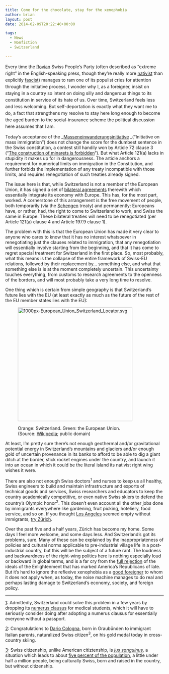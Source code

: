 ```yaml
---
title: Come for the chocolate, stay for the xenophobia
author: brian
layout: post
date: 2014-02-09T20:22:40+00:00

tags:
  - News
  - Nonfiction
  - Switzerland

---
```

<span style="line-height: 1.5;">Every time the <a href="http://open.salon.com/blog/lost_in_berlin/2010/01/14/the_swiss_right_identifies_a_new_scapegoat_-_germans">Rovian</a> Swiss People&#8217;s Party (often described as &#8220;extreme right&#8221; in the English-speaking press, though they&#8217;re really more <a href="http://en.wikipedia.org/wiki/Far_right_in_Switzerland">nativist</a> than explicitly <a href="http://en.wikipedia.org/wiki/Partei_National_Orientierter_Schweizer">fascist</a>) manages to ram one of its populist cries for attention through the initiative process, I wonder why I, as a foreigner, insist on staying in a country so</span><span style="line-height: 1.5;"> intent on doing silly and dangerous things to its constitution in service of its hate of us. Over time, Switzerland feels less and less welcoming. But </span><span style="line-height: 1.5;">self-deportation is </span><span style="line-height: 1.5;">exactly what they want me to do, a fact that strengthens my resolve to stay here long enough to become the aged burden to the social-insurance scheme the political discussion here assumes that I am.<!--more--></span>

Today&#8217;s acceptance of the _[Masseneinwanderungsinitiative][1] _(&#8220;Initiative on mass immigration&#8221;) does not change the score for the dumbest sentence in the Swiss constitution, a contest still handily won by Article 72 clause 3 (&#8220;[The construction of minarets is forbidden][2]&#8220;). But what Article 121(a) lacks in stupidity it makes up for in dangerousness. The article anchors a requirement for numerical limits on immigration in the Constitution, and further forbids the implementation of any treaty incompatible with those limits, and requires renegotiation of such treaties already signed.

The issue here is that, while Switzerland is not a member of the European Union, it has signed a set of [bilateral agreements][3] therewith which essentially integrate its economy with Europe. This has, for the most part, worked. A cornerstone of this arrangement is the free movement of people, both temporarily (via the [Schengen][4] treaty) and permanently: Europeans have, or rather, had, the right to come to Switzerland to work, and Swiss the same in Europe. These bilateral treaties will need to be renegotiated (per Article 121(a) clause 4 and Article 197.9 clause 1).

The problem with this is that the European Union has made it very clear to anyone who cares to know that it has no interest whatsoever in renegotiating just the clauses related to immigration, that any renegotiation will essentially involve starting from the beginning, and that it has come to regret special treatment for Switzerland in the first place. So, most probably, what this means is the collapse of the entire framework of Swiss-EU relations, followed by their replacement by&#8230; something else, and what that something else is is at the moment completely uncertain. This uncertainty touches everything, from customs to research agreements to the openness of the borders, and will most probably take a very long time to resolve.

One thing which is certain from simple geography is that Switzerland&#8217;s future lies with the EU (at least exactly as much as the future of the rest of the EU member states lies with the EU):<figure id="attachment_1008" style="width: 364px" class="wp-caption aligncenter">

[<img class="size-full wp-image-1008 " alt="1000px-European_Union_Switzerland_Locator.svg" src="/wp/2014/02/1000px-European_Union_Switzerland_Locator.svg_.png" width="364" height="360" />][5]<figcaption class="wp-caption-text">Orange: Switzerland. Green: the European Union. (Source: [Wikipedia][6]; public domain)</figcaption></figure> 

At least, I&#8217;m pretty sure there&#8217;s not enough geothermal and/or gravitational potential energy in Switzerland&#8217;s mountains and glaciers and/or enough gold of uncertain provenance in its banks to afford to be able to dig a giant ditch at the border, stick rocket engines under the country, and launch it into an ocean in which it could be the literal island its nativist right wing wishes it were.

There are also not enough Swiss doctors<sup>1</sup> and nurses to keep us all healthy, Swiss engineers to build and maintain infrastructure and exports of technical goods and services, Swiss researchers and educators to keep the country academically competitive, or even native Swiss skiers to defend the country&#8217;s Olympic honor<sup>2</sup>. This doesn&#8217;t even account all the other jobs done by immigrants everywhere like gardening, fruit picking, hoteliery, food service, and so on. If you thought [Los Angeles][7] seemed empty without immigrants, [try Zürich][8].

Over the past five and a half years, Zürich has become my home. Some days I feel more welcome, and some days less. And Switzerland&#8217;s got its problems, sure. Many of these can be explained by the inappropriateness of policies and cultural norms applicable to pre-industrial village life in a post-industrial country, but this will be the subject of a future rant. The loudness and backwardness of the right-wing politics here is nothing especially loud or backward in global terms, and is a far cry from the [full rejection][9] of the ideals of the Enlightenment that has marked America&#8217;s Republicans of late. But it&#8217;s hard to ignore the reflexive xenophobia as a [good foreigner][10] to whom it does not apply when, as today, the noise machine manages to do real and perhaps lasting damage to Switzerland&#8217;s economy, society, and foreign policy.

* * *

[1]: Admittedly, Switzerland could solve this problem in a few years by dropping its [numerus clausus][11] for medical students, which it will have to seriously consider doing after adopting a numerus clausus for essentially everyone without a passport.

[2]: Congratulations to [Dario Cologna][12], born in Graubünden to immigrant Italian parents, naturalized Swiss citizen<sup>3</sup>, on his gold medal today in cross-country skiing.

[3]: Swiss citizenship, unlike American citiztenship, is _[jus sanguinus][13],_ a situation which leads to about [five percent of the population][14], a little under half a million people, being culturally Swiss, born and raised in the country, but without citizenship.

 [1]: http://de.wikipedia.org/wiki/Eidgen%C3%B6ssische_Volksinitiative_%C2%ABGegen_Masseneinwanderung%C2%BB
 [2]: http://www.metafilter.com/87041/On-Architectural-Criticism
 [3]: http://en.wikipedia.org/wiki/Switzerland%E2%80%93European_Union_relations
 [4]: http://en.wikipedia.org/wiki/Schengen_Agreement
 [5]: /wp/2014/02/1000px-European_Union_Switzerland_Locator.svg_.png
 [6]: http://en.wikipedia.org/wiki/File:European_Union_Switzerland_Locator.svg
 [7]: http://en.wikipedia.org/wiki/A_Day_Without_a_Mexican
 [8]: https://www.stadt-zuerich.ch/prd/de/index/statistik/bevoelkerung/bevoelkerungsstand.secure.html
 [9]: https://trammell.ch/2012/10/four-more-years-in-switzerland/
 [10]: https://trammell.ch/2011/02/the-problem-with-the-peoples-party/
 [11]: http://en.wikipedia.org/wiki/Numerus_clausus#Numerus_clausus_in_Switzerland
 [12]: http://www.nzz.ch/aktuell/sport/uebersicht/der-grenzgaenger-1.9607367
 [13]: http://en.wikipedia.org/wiki/Swiss_nationality_law
 [14]: http://www.bfs.admin.ch/bfs/portal/en/index/themen/01/07/blank/key/04.html